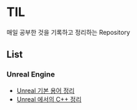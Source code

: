 # TIL

매일 공부한 것을 기록하고 정리하는 Repository

## List

### Unreal Engine

- [Unreal 기본 용어 정리](./Unreal%20Engine/Unreal%20%EA%B8%B0%EB%B3%B8%20%EC%9A%A9%EC%96%B4%20%EC%A0%95%EB%A6%AC.md)
- [Unreal 에서의 C++ 정리](./Unreal%20Engine/Unreal%20%EC%97%90%EC%84%9C%EC%9D%98%20C%2B%2B%20%EC%A0%95%EB%A6%AC.md)
